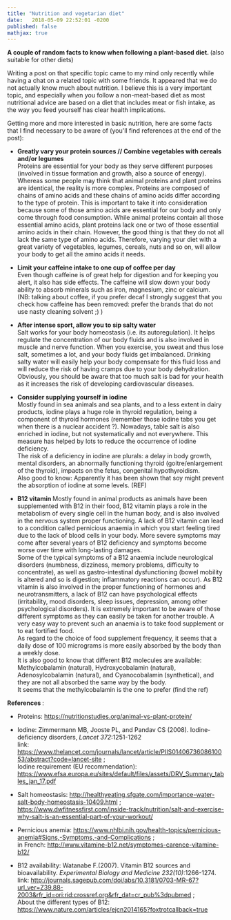```yaml
---
title: "Nutrition and vegetarian diet"
date:   2018-05-09 22:52:01 -0200
published: false
mathjax: true
---
```


<strong> A couple of random facts to know when following a plant-based diet. </strong> (also suitable for other diets)

Writing a post on that specific topic came to my mind only recently while having a chat on a related topic with some friends.
It appeared that we do not actually know much about nutrition.
I believe this is a very important topic, and especially when you follow a non-meat-based diet as most nutritional advice are based on a diet that includes meat or fish intake, as the way you feed yourself has clear health implications.

Getting more and more interested in basic nutrition, here are some facts that I find necessary to be aware of (you'll find references at the end of the post): 

- <strong> Greatly vary your protein sources // Combine vegetables with cereals and/or legumes </strong> <br>
Proteins are essential for your body as they serve different purposes (involved in tissue formation and growth, also a source of energy). 
Whereas some people may think that animal proteins and plant proteins are identical, the reality is more complex. Proteins are composed of chains of amino acids and these chains of amino acids differ according to the type of protein. This is important to take it into consideration because some of those amino acids are essential for our body and only come through food consumption. 
While animal proteins contain all those essential amino acids, plant proteins lack one or two of those essential amino acids in their chain. However, the good thing is that they do not all lack the same type of amino acids. Therefore, varying your diet with a great variety of vegetables, legumes, cereals, nuts and so on, will allow your body to get all the amino acids it needs. 

- <strong> Limit your caffeine intake to one cup of coffee per day </strong> <br>
Even though caffeine is of great help for digestion and for keeping you alert, it also has side effects.
The caffeine will slow down your body ability to absorb minerals such as iron, magnesium, zinc or calcium. <br>
(NB: talking about coffee, if you prefer decaf I strongly suggest that you check how caffeine has been removed: prefer the brands that do not use nasty cleaning solvent ;) )

- <strong> After intense sport, allow you to sip salty water </strong> <br>
Salt works for your body homeostasis (i.e. its autoregulation). It helps regulate the concentration of our body fluids and is also involved in muscle and nerve function. When you exercise, you sweat and thus lose salt, sometimes a lot, and your body fluids get imbalanced. Drinking salty water will easily help your body compensate for this fluid loss and will reduce the risk of having cramps due to your body dehydration. <br>
Obviously, you should be aware that too much salt is bad for your health as it increases the risk of developing cardiovascular diseases.

- <strong> Consider supplying yourself in iodine </strong> <br>
Mostly found in sea animals and sea plants, and to a less extent in dairy products, iodine plays a huge role in thyroid regulation, being a component of thyroid hormones (remember those iodine tabs you get when there is a nuclear accident ?). Nowadays, table salt is also enriched in iodine, but not systematically and not everywhere. This measure has helped by lots to reduce the occurrence of iodine deficiency. <br>
The risk of a deficiency in iodine are plurals: a delay in body growth, mental disorders, an abnormally functioning thyroid (goitre/enlargement of the thyroid), impacts on the fetus, congenital hypothyroidism. <br>
Also good to know: Apparently it has been shown that soy might prevent the absorption of iodine at some levels. (REF)
  
- <strong> B12 vitamin </strong>
Mostly found in animal products as animals have been supplemented with B12 in their food, B12 vitamin plays a role in the metabolism of every single cell in the human body, and is also involved in the nervous system proper functioning.
A lack of B12 vitamin can lead to a condition called pernicious anaemia in which you start feeling tired due to the lack of blood cells in your body. More severe symptoms may come after several years of B12 deficiency and symptoms become worse over time with long-lasting damages. <br>
Some of the typical symptoms of a B12 anaemia include neurological disorders (numbness, dizziness, memory problems, difficulty to concentrate), as well as gastro-intestinal dysfunctioning (bowel mobility is altered and so is digestion; inflammatory reactions can occur). As B12 vitamin is also involved in the proper functioning of hormones and neurotransmitters, a lack of B12 can have psychological effects (irritability, mood disorders, sleep issues, depression, among other psychological disorders).
It is extremely important to be aware of those different symptoms as they can easily be taken for another trouble.
A very easy way to prevent such an anaemia is to take food supplement or to eat fortified food. <br>
As regard to the choice of food supplement frequency, it seems that a daily dose of 100 micrograms is more easily absorbed by the body than a weekly dose. <br>
It is also good to know that different B12 molecules are available: Methylcobalamin (natural), Hydroxycobalamin (natural), Adenosylcobalamin (natural), and Cyanocobalamin (synthetical), and they are not all absorbed the same way by the body. <br>
It seems that the methylcobalamin is the one to prefer (find the ref)



<strong> References </strong>:
- Proteins: https://nutritionstudies.org/animal-vs-plant-protein/

- Iodine: Zimmermann MB, Jooste PL, and Pandav CS (2008). Iodine-deficiency disorders, *Lancet 372*:1251-1262 <br>
link: https://www.thelancet.com/journals/lancet/article/PIIS0140673608610053/abstract?code=lancet-site ; <br>
Iodine requirement (EU recommendation): https://www.efsa.europa.eu/sites/default/files/assets/DRV_Summary_tables_jan_17.pdf

- Salt homeostasis: http://healthyeating.sfgate.com/importance-water-salt-body-homeostasis-10409.html ; <br> https://www.dwfitnessfirst.com/inside-track/nutrition/salt-and-exercise-why-salt-is-an-essential-part-of-your-workout/

- Pernicious anemia: https://www.nhlbi.nih.gov/health-topics/pernicious-anemia#Signs,-Symptoms,-and-Complications ; <br> in French: http://www.vitamine-b12.net/symptomes-carence-vitamine-b12/

- B12 availability: Watanabe F.(2007). Vitamin B12 sources and bioavailability.  *Experimental Biology and Medicine 232(10)*:1266-1274. <br>
link: http://journals.sagepub.com/doi/abs/10.3181/0703-MR-67?url_ver=Z39.88-2003&rfr_id=ori:rid:crossref.org&rfr_dat=cr_pub%3dpubmed ; <br>
About the different types of B12: https://www.nature.com/articles/ejcn2014165?foxtrotcallback=true
